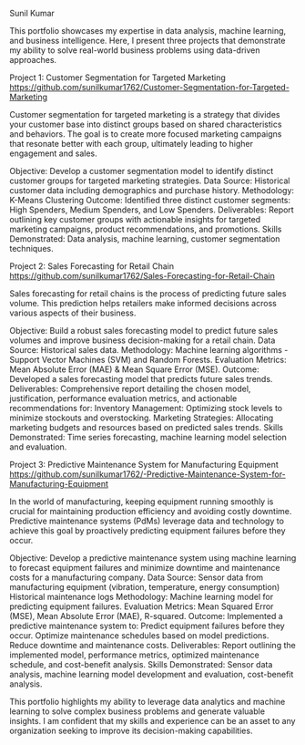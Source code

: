 Sunil Kumar

This portfolio showcases my expertise in data analysis, machine learning, and business intelligence. Here, I present three projects that demonstrate my ability to solve real-world business problems using data-driven approaches.

Project 1: Customer Segmentation for Targeted Marketing  https://github.com/sunilkumar1762/Customer-Segmentation-for-Targeted-Marketing

Customer segmentation for targeted marketing is a strategy that divides your customer base into distinct groups based on shared characteristics and behaviors.  The goal is to create more focused marketing campaigns that resonate better with each group, ultimately leading to higher engagement and sales.

Objective: Develop a customer segmentation model to identify distinct customer groups for targeted marketing strategies.
Data Source: Historical customer data including demographics and purchase history.
Methodology: K-Means Clustering
Outcome: Identified three distinct customer segments: High Spenders, Medium Spenders, and Low Spenders.
Deliverables: Report outlining key customer groups with actionable insights for targeted marketing campaigns, product recommendations, and promotions.
Skills Demonstrated: Data analysis, machine learning, customer segmentation techniques.

Project 2: Sales Forecasting for Retail Chain  https://github.com/sunilkumar1762/Sales-Forecasting-for-Retail-Chain

Sales forecasting for retail chains is the process of predicting future sales volume. This prediction helps retailers make informed decisions across various aspects of their business. 

Objective: Build a robust sales forecasting model to predict future sales volumes and improve business decision-making for a retail chain.
Data Source: Historical sales data.
Methodology: Machine learning algorithms - Support Vector Machines (SVM) and Random Forests.
Evaluation Metrics: Mean Absolute Error (MAE) & Mean Square Error (MSE).
Outcome: Developed a sales forecasting model that predicts future sales trends.
Deliverables: Comprehensive report detailing the chosen model, justification, performance evaluation metrics, and actionable recommendations for:
Inventory Management: Optimizing stock levels to minimize stockouts and overstocking.
Marketing Strategies: Allocating marketing budgets and resources based on predicted sales trends.
Skills Demonstrated: Time series forecasting, machine learning model selection and evaluation.

Project 3: Predictive Maintenance System for Manufacturing Equipment  https://github.com/sunilkumar1762/-Predictive-Maintenance-System-for-Manufacturing-Equipment

In the world of manufacturing, keeping equipment running smoothly is crucial for maintaining production efficiency and avoiding costly downtime. Predictive maintenance systems (PdMs) leverage data and technology to achieve this goal by proactively predicting equipment failures before they occur.

Objective: Develop a predictive maintenance system using machine learning to forecast equipment failures and minimize downtime and maintenance costs for a manufacturing company.
Data Source:
Sensor data from manufacturing equipment (vibration, temperature, energy consumption)
Historical maintenance logs
Methodology: Machine learning model for predicting equipment failures.
Evaluation Metrics: Mean Squared Error (MSE), Mean Absolute Error (MAE), R-squared.
Outcome: Implemented a predictive maintenance system to:
Predict equipment failures before they occur.
Optimize maintenance schedules based on model predictions.
Reduce downtime and maintenance costs.
Deliverables: Report outlining the implemented model, performance metrics, optimized maintenance schedule, and cost-benefit analysis.
Skills Demonstrated: Sensor data analysis, machine learning model development and evaluation, cost-benefit analysis.

This portfolio highlights my ability to leverage data analytics and machine learning to solve complex business problems and generate valuable insights. I am confident that my skills and experience can be an asset to any organization seeking to improve its decision-making capabilities.
